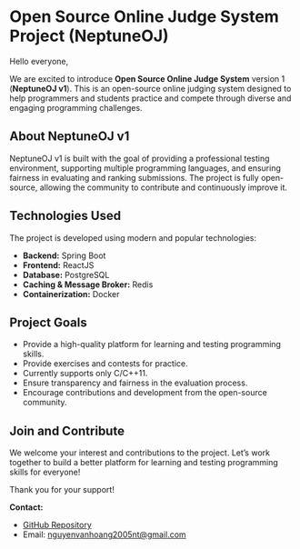 # Open Source Online Judge System Project (NeptuneOJ)  

Hello everyone,  

We are excited to introduce **Open Source Online Judge System** version 1 (**NeptuneOJ v1**). This is an open-source online judging system designed to help programmers and students practice and compete through diverse and engaging programming challenges.  

## About NeptuneOJ v1  
NeptuneOJ v1 is built with the goal of providing a professional testing environment, supporting multiple programming languages, and ensuring fairness in evaluating and ranking submissions. The project is fully open-source, allowing the community to contribute and continuously improve it.  

## Technologies Used  
The project is developed using modern and popular technologies:  
- **Backend:** Spring Boot  
- **Frontend:** ReactJS  
- **Database:** PostgreSQL  
- **Caching & Message Broker:** Redis  
- **Containerization:** Docker  

## Project Goals  
- Provide a high-quality platform for learning and testing programming skills.  
- Provide exercises and contests for practice.
- Currently supports only C/C++11.
- Ensure transparency and fairness in the evaluation process.  
- Encourage contributions and development from the open-source community.  

## Join and Contribute  
We welcome your interest and contributions to the project. Let’s work together to build a better platform for learning and testing programming skills for everyone!  

Thank you for your support!  

**Contact:**  
- [GitHub Repository](https://github.com/zunohoang/neptune-oj)
- Email: nguyenvanhoang2005nt@gmail.com